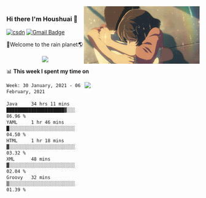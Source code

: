 <img  align='right' height="150" src="https://github.com/LikeRainDay/LikeRainDay/blob/master/pic/img_rain_1.gif?raw=true">



### Hi there I'm Houshuai :lemon:

[![csdn](https://img.shields.io/badge/-csdn-c14438?style=flat-square&logo=c&logoColor=white)](https://blog.csdn.net/qq_15807167)
[![Gmail Badge](https://img.shields.io/badge/-gmail-c14438?style=flat-square&logo=Gmail&logoColor=white&link=mailto:houshuai0816@gmail.com)](mailto:houshuai0816@gmail.com)

🚀Welcome to the rain planet🌎

<center>
<img align='center'  src="https://source.unsplash.com/random/1200x600">
</center>

📊 **This week I spent my time on**

<img align='right'   width="300" src="https://github-readme-stats.vercel.app/api?username=LikeRainDay&show_icons=true&title_color=fff&icon_color=79ff97&text_color=9f9f9f&bg_color=151515">

<!--START_SECTION:waka-->
```text
Week: 30 January, 2021 - 06 February, 2021

Java     34 hrs 11 mins  █████████████████████▓░░░   86.96 % 
YAML     1 hr 46 mins    █░░░░░░░░░░░░░░░░░░░░░░░░   04.50 % 
HTML     1 hr 18 mins    ▓░░░░░░░░░░░░░░░░░░░░░░░░   03.32 % 
XML      48 mins         ▓░░░░░░░░░░░░░░░░░░░░░░░░   02.04 % 
Groovy   32 mins         ▒░░░░░░░░░░░░░░░░░░░░░░░░   01.39 % 
```
<!--END_SECTION:waka-->
